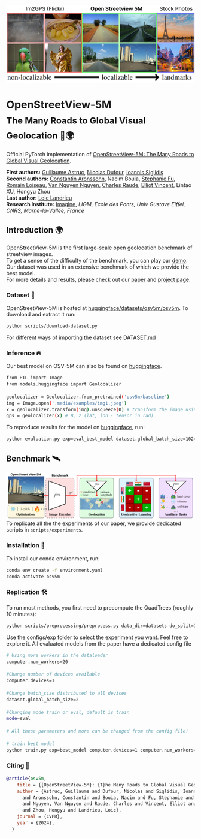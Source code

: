 ![teaser.png](./.media/teaser.png)
# OpenStreetView-5M <br><sub>The Many Roads to Global Visual Geolocation 📍🌍</sub>

Official PyTorch implementation of [OpenStreetView-5M: The Many Roads to Global Visual Geolocation](https://imagine.enpc.fr/~guillaume-astruc/osv-5m).  

**First authors:** [Guillaume Astruc](https://gastruc.github.io/), [Nicolas Dufour](https://nicolas-dufour.github.io/), [Ioannis Siglidis](https://imagine.enpc.fr/~siglidii/)  
**Second authors:** [Constantin Aronssohn](), Nacim Bouia, [Stephanie Fu](https://stephanie-fu.github.io/), [Romain Loiseau](https://romainloiseau.fr/), [Van Nguyen Nguyen](https://nv-nguyen.github.io/), [Charles Raude](https://imagine.enpc.fr/~raudec/), [Elliot Vincent](https://imagine.enpc.fr/~vincente/), Lintao XU, Hongyu Zhou  
**Last author:** [Loic Landrieu](https://loiclandrieu.com/)  
**Research Institute:** [Imagine](https://imagine.enpc.fr/), _LIGM, Ecole des Ponts, Univ Gustave Eiffel, CNRS, Marne-la-Vallée, France_  

## Introduction 🌍
OpenStreetView-5M is the first large-scale open geolocation benchmark of streetview images.  
To get a sense of the difficulty of the benchmark, you can play our [demo](https://huggingface.co/spaces/osv5m/plonk).  
Our dataset was used in an extensive benchmark of which we provide the best model.  
For more details and results, please check out our [paper](arxiv) and [project page](https://imagine.enpc.fr/~guillaume-astruc/osv-5m).  

### Dataset 💾
OpenStreetView-5M is hosted at [huggingface/datasets/osv5m/osv5m](https://huggingface.co/datasets/osv5m/osv5m). To download and extract it run:
```bash
python scripts/download-dataset.py
``` 
For different ways of importing the dataset see [DATASET.md](DATASET.md) 

### Inference 🔥
Our best model on OSV-5M can also be found on [huggingface](https://huggingface.co/osv5m/baseline).  

```bash
from PIL import Image
from models.huggingface import Geolocalizer

geolocalizer = Geolocalizer.from_pretrained('osv5m/baseline')
img = Image.open('.media/examples/img1.jpeg')
x = geolocalizer.transform(img).unsqueeze(0) # transform the image using our dedicated transformer
gps = geolocalizer(x) # B, 2 (lat, lon - tensor in rad)
```

To reproduce results for the model on [huggingface](https://huggingface.co/osv5m/baseline), run:

```bash
python evaluation.py exp=eval_best_model dataset.global_batch_size=1024
```

## Benchmark 🛰️
![benchmark.png](./.media/benchmark.png)
To replicate all the the experiments of our paper, we provide dedicated scripts in `scripts/experiments`.

### Installation 🌱
To install our conda environment, run:

```bash
conda env create -f environment.yaml
conda activate osv5m
```

### Replication 🛠️

To run most methods, you first need to precompute the QuadTrees (roughly 10 minutes):

```bash
python scripts/preprocessing/preprocess.py data_dir=datasets do_split=1000 #You will need to run this code with other splitting/depth arguments if you want to use different quadtree arguments
```

Use the configs/exp folder to select the experiment you want. Feel free to explore it. All evaluated models from the paper have a dedicated config file

```bash
# Using more workers in the dataloader
computer.num_workers=20

#Change number of devices available
computer.devices=1

#Change batch_size distributed to all devices
dataset.global_batch_size=2

#Changing mode train or eval, default is train
mode=eval

# All these parameters and more can be changed from the config file!

# train best model
python train.py exp=best_model computer.devices=1 computer.num_workers=16 dataset.global_batch_size=2
``` 

### Citing 💫

```bibtex
@article{osv5m,
    title = {{OpenStreetView-5M}: {T}he Many Roads to Global Visual Geolocation},
    author = {Astruc, Guillaume and Dufour, Nicolas and Siglidis, Ioannis
      and Aronssohn, Constantin and Bouia, Nacim and Fu, Stephanie and Loiseau, Romain
      and Nguyen, Van Nguyen and Raude, Charles and Vincent, Elliot and Xu, Lintao
      and Zhou, Hongyu and Landrieu, Loic},
    journal = {CVPR},
    year = {2024},
  }
```

